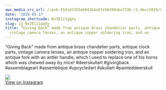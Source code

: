 ```yaml
---
aws_media_src_url: //pub-5541d2355e6941b4a5fe50450aba723b.r2.dev/2019/03/2019-03-17_22-27-57_UTC.jpg
date: '2019-03-17'
instagram_shortcode: BvIE1i1gqXy
slug: ig-BvIE1i1gqXy
title: “Giving Back” made from antique brass chandelier parts, antique clock parts,
  vintage camera lenses, an antique copper soldering iron, and an
---
```


“Giving Back” made from antique brass chandelier parts, antique clock parts, vintage camera lenses, an antique copper soldering iron, and an antique fork with an antler handle, which I used to replace one of his horns which was chewed away by mice! #deerskullart #givingback #assemblageart #assemblique #upcycledart #skullart #painteddeerskull 

![](//pub-5541d2355e6941b4a5fe50450aba723b.r2.dev/2019/03/2019-03-17_22-27-57_UTC.jpg)   
[View on Instagram](https://www.instagram.com/p/BvIE1i1gqXy/)